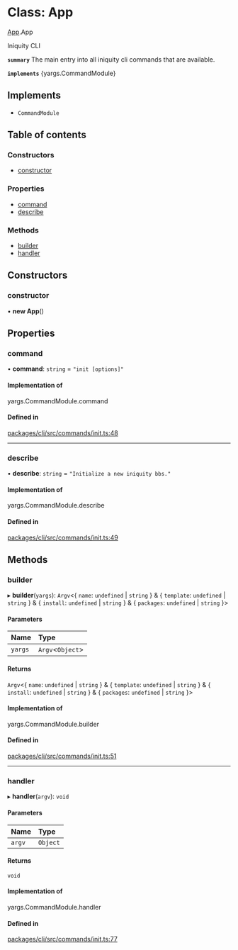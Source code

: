 # Class: App

[App](../modules/App.md).App

Iniquity CLI

**`summary`** The main entry into all iniquity cli commands that are available.

**`implements`** {yargs.CommandModule}

## Implements

- `CommandModule`

## Table of contents

### Constructors

- [constructor](App.App-1.md#constructor)

### Properties

- [command](App.App-1.md#command)
- [describe](App.App-1.md#describe)

### Methods

- [builder](App.App-1.md#builder)
- [handler](App.App-1.md#handler)

## Constructors

### constructor

• **new App**()

## Properties

### command

• **command**: `string` = `"init [options]"`

#### Implementation of

yargs.CommandModule.command

#### Defined in

[packages/cli/src/commands/init.ts:48](https://github.com/iniquitybbs/iniquity/blob/a82cddc/packages/cli/src/commands/init.ts#L48)

___

### describe

• **describe**: `string` = `"Initialize a new iniquity bbs."`

#### Implementation of

yargs.CommandModule.describe

#### Defined in

[packages/cli/src/commands/init.ts:49](https://github.com/iniquitybbs/iniquity/blob/a82cddc/packages/cli/src/commands/init.ts#L49)

## Methods

### builder

▸ **builder**(`yargs`): `Argv`<{ `name`: `undefined` \| `string`  } & { `template`: `undefined` \| `string`  } & { `install`: `undefined` \| `string`  } & { `packages`: `undefined` \| `string`  }\>

#### Parameters

| Name | Type |
| :------ | :------ |
| `yargs` | `Argv`<`Object`\> |

#### Returns

`Argv`<{ `name`: `undefined` \| `string`  } & { `template`: `undefined` \| `string`  } & { `install`: `undefined` \| `string`  } & { `packages`: `undefined` \| `string`  }\>

#### Implementation of

yargs.CommandModule.builder

#### Defined in

[packages/cli/src/commands/init.ts:51](https://github.com/iniquitybbs/iniquity/blob/a82cddc/packages/cli/src/commands/init.ts#L51)

___

### handler

▸ **handler**(`argv`): `void`

#### Parameters

| Name | Type |
| :------ | :------ |
| `argv` | `Object` |

#### Returns

`void`

#### Implementation of

yargs.CommandModule.handler

#### Defined in

[packages/cli/src/commands/init.ts:77](https://github.com/iniquitybbs/iniquity/blob/a82cddc/packages/cli/src/commands/init.ts#L77)
